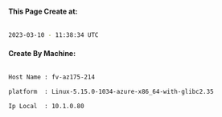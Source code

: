 
   
#### This Page Create at:

```bash

2023-03-10 - 11:38:34 UTC

```

#### Create By Machine:

```bash

Host Name : fv-az175-214

platform  : Linux-5.15.0-1034-azure-x86_64-with-glibc2.35

Ip Local  : 10.1.0.80

```

